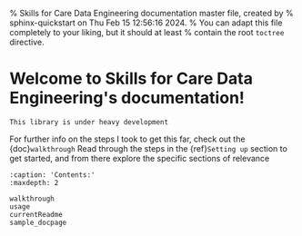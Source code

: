 % Skills for Care Data Engineering documentation master file, created by
% sphinx-quickstart on Thu Feb 15 12:56:16 2024.
% You can adapt this file completely to your liking, but it should at least
% contain the root `toctree` directive.

# Welcome to Skills for Care Data Engineering's documentation!

```{warning}
This library is under heavy development
```

For further info on the steps I took to get this far, check out the {doc}`walkthrough`
Read through the steps in the {ref}`Setting up` section to get started, and from there explore the specific sections of relevance

```{toctree}
:caption: 'Contents:'
:maxdepth: 2
   
walkthrough
usage
currentReadme
sample_docpage
```


